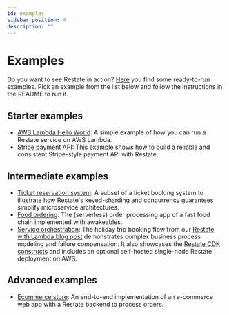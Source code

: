 ```yaml
---
id: examples
sidebar_position: 4
description: ""
---
```


# Examples

Do you want to see Restate in action?
[Here](https://github.com/restatedev/examples) you find some ready-to-run examples.
Pick an example from the list below and follow the instructions in the README to run it.

## Starter examples

- [AWS Lambda Hello World](https://github.com/restatedev/examples/tree/main/typescript/hello-world-lambda): A simple example of how you can run a Restate service on AWS Lambda.
- [Stripe payment API](https://github.com/restatedev/examples/tree/main/typescript/payment-api): This example shows how to build a reliable and consistent Stripe-style payment API with Restate.

## Intermediate examples

- [Ticket reservation system](https://github.com/restatedev/examples/tree/main/typescript/ticket-reservation): A subset of a ticket booking system to illustrate how Restate's keyed-sharding and concurrency guarantees simplify microservice architectures.
- [Food ordering](https://github.com/restatedev/examples/tree/main/typescript/food-ordering): The (serverless) order processing app of a fast food chain implemented with awakeables.
- [Service orchestration](https://github.com/restatedev/restate-holiday.git): The holiday trip booking flow from our [Restate with Lambda blog post](https://restate.dev/blog/suspendable-functions-make-lambda-the-perfect-application-platform/) demonstrates complex business process modeling and failure compensation. It also showcases the [Restate CDK constructs](https://github.com/restatedev/cdk) and includes an optional self-hosted single-node Restate deployment on AWS.

## Advanced examples

- [Ecommerce store](https://github.com/restatedev/examples/tree/main/typescript/ecommerce-store): An end-to-end implementation of an e-commerce web app with a Restate backend to process orders.
